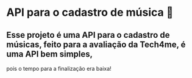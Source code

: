# API para o cadastro de música 🎵
## Esse projeto é uma API para o cadastro de músicas, feito para a avaliação da Tech4me, é uma API bem simples,
pois o tempo para a finalização era baixa! 

